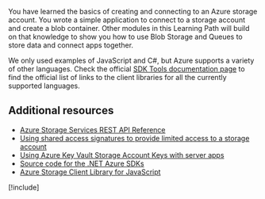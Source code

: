 You have learned the basics of creating and connecting to an Azure storage account. You wrote a simple application to connect to a storage account and create a blob container. Other modules in this Learning Path will build on that knowledge to show you how to use Blob Storage and Queues to store data and connect apps together.

We only used examples of JavaScript and C#, but Azure supports a variety of other languages. Check the official [SDK Tools documentation page](/azure/sdks/) to find the official list of links to the client libraries for all the currently supported languages.

## Additional resources

- [Azure Storage Services REST API Reference](https://docs.microsoft.com/rest/api/storageservices/)
- [Using shared access signatures to provide limited access to a storage account](https://docs.microsoft.com/azure/storage/common/storage-dotnet-shared-access-signature-part-1)
- [Using Azure Key Vault Storage Account Keys with server apps](https://docs.microsoft.com/azure/key-vault/key-vault-ovw-storage-keys)
- [Source code for the .NET Azure SDKs](https://github.com/Azure/azure-sdk-for-net)
- [Azure Storage Client Library for JavaScript](https://github.com/Azure/azure-storage-node#azure-storage-javascript-client-library-for-browsers)

[!include[](../../../includes/azure-sandbox-cleanup.md)]